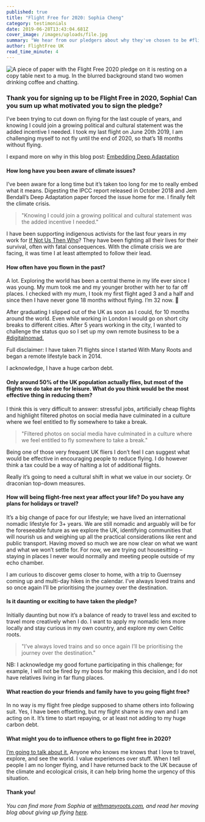 ```yaml
---
published: true
title: "Flight Free for 2020: Sophia Cheng"
category: testimonials
date: 2019-06-28T13:43:04.681Z
cover_image: /images/uploads/file.jpg
summary: "We hear from our pledgers about why they've chosen to be #flightfree in 2020"
author: FlightFree UK
read_time_minute: 4
---
```

![A piece of paper with the Flight Free 2020 pledge on it is resting on a copy table next to a mug. In the blurred background stand two women drinking coffee and chatting. ](/images/uploads/file.jpg)

### **Thank you for signing up to be Flight Free in 2020, Sophia! Can you sum up what motivated you to sign the pledge?**

I’ve been trying to cut down on flying for the last couple of years, and knowing I could join a growing political and cultural statement was the added incentive I needed. I took my last flight on June 20th 2019, I am challenging myself to not fly until the end of 2020, so that’s 18 months without flying.

I expand more on why in this blog post: [Embedding Deep Adaptation](http://www.withmanyroots.com/blog/embedding-deep-adaptation)

#### **How long have you been aware of climate issues?**

I’ve been aware for a long time but it’s taken too long for me to really embed what it means. Digesting the IPCC report released in October 2018 and Jem Bendall’s Deep Adaptation paper forced the issue home for me. I finally felt the climate crisis.

> "Knowing I could join a growing political and cultural statement was the added incentive I needed."

I have been supporting indigenous activists for the last four years in my work for [If Not Us Then Who](https://ifnotusthenwho.me/)? They have been fighting all their lives for their survival, often with fatal consequences. With the climate crisis we are facing, it was time I at least attempted to follow their lead.

#### **How often have you flown in the past?**

A lot. Exploring the world has been a central theme in my life ever since I was young. My mum took me and my younger brother with her to far off places. I checked with my mum, I took my first flight aged 3 and a half and since then I have never gone 18 months without flying. I’m 32 now. 🤔

After graduating I slipped out of the UK as soon as I could, for 10 months around the world. Even while working in London I would go on short city breaks to different cities. After 5 years working in the city, I wanted to challenge the status quo so I set up my own remote business to be a [\#digitalnomad. ](http://www.withmanyroots.com/blog/on-the-road)

Full disclaimer: I have taken 71 flights since I started With Many Roots and began a remote lifestyle back in 2014. 

I acknowledge, I have a huge carbon debt.

#### **Only around 50% of the UK population actually flies, but most of the flights we do take are for leisure. What do you think would be the most effective thing in reducing them?**

I think this is very difficult to answer: stressful jobs, artificially cheap flights and highlight filtered photos on social media have culminated in a culture where we feel entitled to fly somewhere to take a break. 

> "Filtered photos on social media have culminated in a culture where we feel entitled to fly somewhere to take a break."

Being one of those very frequent UK fliers I don’t feel I can suggest what would be effective in encouraging people to reduce flying. I do however think a tax could be a way of halting a lot of additional flights.

Really it’s going to need a cultural shift in what we value in our society. Or draconian top-down measures.

#### **How will being flight-free next year affect your life? Do you have any plans for holidays or travel?**

It’s a big change of pace for our lifestyle; we have lived an international nomadic lifestyle for 3+ years. We are still nomadic and arguably will be for the foreseeable future as we explore the UK, identifying communities that will nourish us and weighing up all the practical considerations like rent and public transport. Having moved so much we are now clear on what we want and what we won’t settle for. For now, we are trying out housesitting – staying in places I never would normally and meeting people outside of my echo chamber. 

I am curious to discover gems closer to home, with a trip to Guernsey coming up and multi-day hikes in the calendar. I’ve always loved trains and so once again I’ll be prioritising the journey over the destination.

#### **Is it daunting or exciting to have taken the pledge?**

Initially daunting but now it’s a balance of ready to travel less and excited to travel more creatively when I do. I want to apply my nomadic lens more locally and stay curious in my own country, and explore my own Celtic roots.

> "I’ve always loved trains and so once again I’ll be prioritising the journey over the destination."

NB: I acknowledge my good fortune participating in this challenge; for example, I will not be fired by my boss for making this decision, and I do not have relatives living in far flung places.

#### **What reaction do your friends and family have to you going flight free?**

In no way is my flight free pledge supposed to shame others into following suit. Yes, I have been offsetting, but my flight shame is my own and I am acting on it. It’s time to start repaying, or at least not adding to my huge carbon debt.

#### **What might you do to influence others to go flight free in 2020?**

[I’m going to talk about it.](http://www.withmanyroots.com/blog/three-strikes-and-i-m-out) Anyone who knows me knows that I love to travel, explore, and see the world. I value experiences over stuff. When I tell people I am no longer flying, and I have returned back to the UK because of the climate and ecological crisis, it can help bring home the urgency of this situation.

#### **Thank you!**

*You can find more from Sophia at* *[withmanyroots.com](http://www.withmanyroots.com/), and read her moving blog about giving up flying* *[here](http://www.withmanyroots.com/blog/three-strikes-and-i-m-out).*